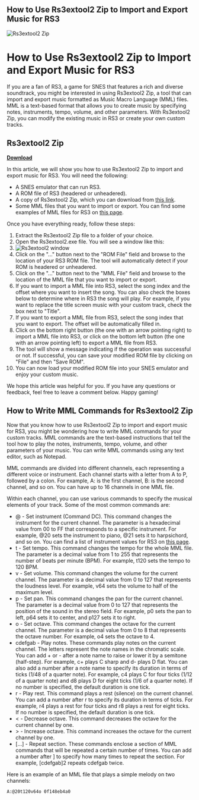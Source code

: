 ## How to Use Rs3extool2 Zip to Import and Export Music for RS3

 
![Rs3extool2 Zip](https://encrypted-tbn1.gstatic.com/images?q=tbn:ANd9GcRA69znm4EMCimqq-nrX9atGUMmYS954772j2VhjH-nIe4Dm2UyRurG1gc)

 
# How to Use Rs3extool2 Zip to Import and Export Music for RS3
 
If you are a fan of RS3, a game for SNES that features a rich and diverse soundtrack, you might be interested in using Rs3extool2 Zip, a tool that can import and export music formatted as Music Macro Language (MML) files. MML is a text-based format that allows you to create music by specifying notes, instruments, tempo, volume, and other parameters. With Rs3extool2 Zip, you can modify the existing music in RS3 or create your own custom tracks.
 
## Rs3extool2 Zip


[**Download**](https://www.google.com/url?q=https%3A%2F%2Fcinurl.com%2F2tKaOj&sa=D&sntz=1&usg=AOvVaw1fQkMU---OJtLQNdWhge_t)

 
In this article, we will show you how to use Rs3extool2 Zip to import and export music for RS3. You will need the following:
 
- A SNES emulator that can run RS3.
- A ROM file of RS3 (headered or unheadered).
- A copy of Rs3extool2 Zip, which you can download from [this link](https://pastebin.com/7JCaxgqE).
- Some MML files that you want to import or export. You can find some examples of MML files for RS3 on [this page](https://www.chronocompendium.com/Term/Using_the_RS3ExTool2_Tool.html).

Once you have everything ready, follow these steps:

1. Extract the Rs3extool2 Zip file to a folder of your choice.
2. Open the Rs3extool2.exe file. You will see a window like this:
3. ![Rs3extool2 window](rs3extool2.png)
4. Click on the "..." button next to the "ROM File" field and browse to the location of your RS3 ROM file. The tool will automatically detect if your ROM is headered or unheadered.
5. Click on the "..." button next to the "MML File" field and browse to the location of the MML file that you want to import or export.
6. If you want to import a MML file into RS3, select the song index and the offset where you want to insert the song. You can also check the boxes below to determine where in RS3 the song will play. For example, if you want to replace the title screen music with your custom track, check the box next to "Title".
7. If you want to export a MML file from RS3, select the song index that you want to export. The offset will be automatically filled in.
8. Click on the bottom right button (the one with an arrow pointing right) to import a MML file into RS3, or click on the bottom left button (the one with an arrow pointing left) to export a MML file from RS3.
9. The tool will show a message indicating if the operation was successful or not. If successful, you can save your modified ROM file by clicking on "File" and then "Save ROM".
10. You can now load your modified ROM file into your SNES emulator and enjoy your custom music.

We hope this article was helpful for you. If you have any questions or feedback, feel free to leave a comment below. Happy gaming!
  
## How to Write MML Commands for Rs3extool2 Zip
 
Now that you know how to use Rs3extool2 Zip to import and export music for RS3, you might be wondering how to write MML commands for your custom tracks. MML commands are the text-based instructions that tell the tool how to play the notes, instruments, tempo, volume, and other parameters of your music. You can write MML commands using any text editor, such as Notepad.
 
MML commands are divided into different channels, each representing a different voice or instrument. Each channel starts with a letter from A to P, followed by a colon. For example, A: is the first channel, B: is the second channel, and so on. You can have up to 16 channels in one MML file.
 
Within each channel, you can use various commands to specify the musical elements of your track. Some of the most common commands are:

- @<n> - Set instrument (Command DC). This command changes the instrument for the current channel. The <n> parameter is a hexadecimal value from 00 to FF that corresponds to a specific instrument. For example, @20 sets the instrument to piano, @21 sets it to harpsichord, and so on. You can find a list of instrument values for RS3 on <a href="https://www.chronocompendium.com/Term/Using_the_RS3ExTool2_Tool.html">this page</a>.</n></n>
- t<n> - Set tempo. This command changes the tempo for the whole MML file. The <n> parameter is a decimal value from 1 to 255 that represents the number of beats per minute (BPM). For example, t120 sets the tempo to 120 BPM.</n></n>
- v<n> - Set volume. This command changes the volume for the current channel. The <n> parameter is a decimal value from 0 to 127 that represents the loudness level. For example, v64 sets the volume to half of the maximum level.</n></n>
- p<n> - Set pan. This command changes the pan for the current channel. The <n> parameter is a decimal value from 0 to 127 that represents the position of the sound in the stereo field. For example, p0 sets the pan to left, p64 sets it to center, and p127 sets it to right.</n></n>
- o<n> - Set octave. This command changes the octave for the current channel. The <n> parameter is a decimal value from 0 to 8 that represents the octave number. For example, o4 sets the octave to 4.</n></n>
- cdefgab - Play notes. These commands play notes on the current channel. The letters represent the note names in the chromatic scale. You can add + or - after a note name to raise or lower it by a semitone (half-step). For example, c+ plays C sharp and d- plays D flat. You can also add a number after a note name to specify its duration in terms of ticks (1/48 of a quarter note). For example, c4 plays C for four ticks (1/12 of a quarter note) and d8 plays D for eight ticks (1/6 of a quarter note). If no number is specified, the default duration is one tick.
- r - Play rest. This command plays a rest (silence) on the current channel. You can add a number after r to specify its duration in terms of ticks. For example, r4 plays a rest for four ticks and r8 plays a rest for eight ticks. If no number is specified, the default duration is one tick.
- &lt; - Decrease octave. This command decreases the octave for the current channel by one.
- &gt; - Increase octave. This command increases the octave for the current channel by one.
- [...] - Repeat section. These commands enclose a section of MML commands that will be repeated a certain number of times. You can add a number after ] to specify how many times to repeat the section. For example, [cdefgab]2 repeats cdefgab twice.

Here is an example of an MML file that plays a simple melody on two channels:

    A:@20t120v64o 0f148eb4a0
